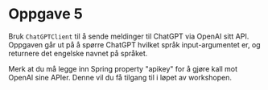 # Oppgave 5

Bruk `ChatGPTClient` til å sende meldinger til ChatGPT via OpenAI sitt API.
Oppgaven går ut på å spørre ChatGPT hvilket språk input-argumentet er, og
returnere det engelske navnet på språket.

Merk at du må legge inn Spring property "apikey" for å gjøre kall mot OpenAI sine APIer. Denne vil
du få tilgang til i løpet av workshopen.